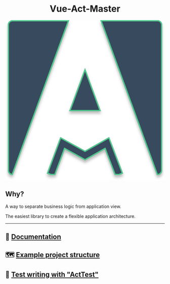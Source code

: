 <div align="center">
  <h1>Vue-Act-Master</h1>
  <img  src="./assets/act-master-logo.svg" alt="vue-act-master">
</div>

## Why?

A way to separate business logic from application view.

The easiest library to create a flexible application architecture.

---

## 📗 [Documentation](https://avil13.github.io/vue-act-master/)


## 🗺 [Example project structure](https://github.com/avil13/vue-act-master/blob/master/packages/example/README.md)

## 🧪 [Test writing with "ActTest"](https://github.com/avil13/vue-act-master/blob/master/packages/act-master/src/test-utils/README.md)


